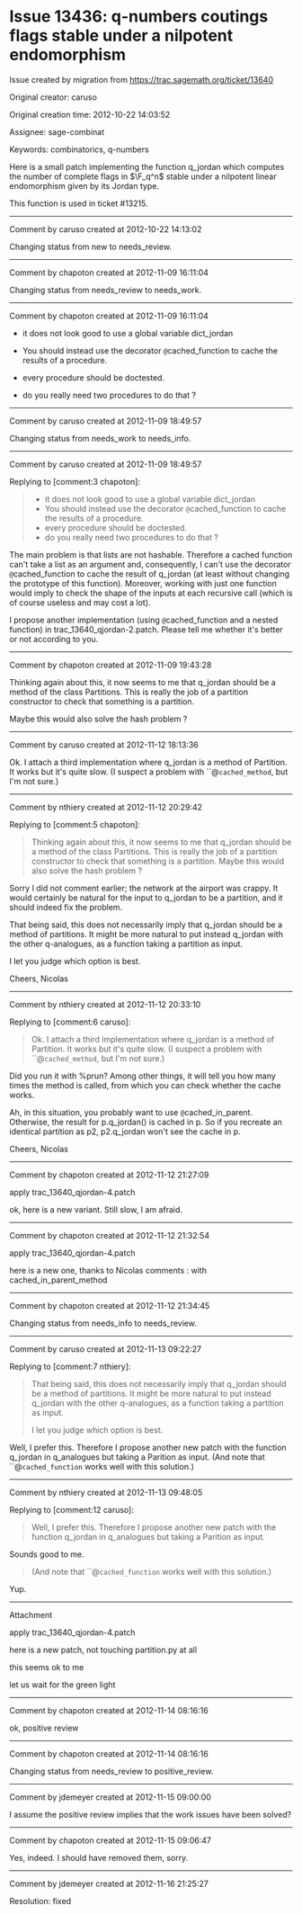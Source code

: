 # Issue 13436: q-numbers coutings flags stable under a nilpotent endomorphism

Issue created by migration from https://trac.sagemath.org/ticket/13640

Original creator: caruso

Original creation time: 2012-10-22 14:03:52

Assignee: sage-combinat

Keywords: combinatorics, q-numbers

Here is a small patch implementing the function q_jordan which computes the number of complete flags in $\F_q^n$ stable under a nilpotent linear endomorphism given by its Jordan type.

This function is used in ticket #13215.


---

Comment by caruso created at 2012-10-22 14:13:02

Changing status from new to needs_review.


---

Comment by chapoton created at 2012-11-09 16:11:04

Changing status from needs_review to needs_work.


---

Comment by chapoton created at 2012-11-09 16:11:04

* it does not look good to use a global variable dict_jordan

* You should instead use the decorator `@`cached_function to cache the results of a procedure.

* every procedure should be doctested.

* do you really need two procedures to do that ?


---

Comment by caruso created at 2012-11-09 18:49:57

Changing status from needs_work to needs_info.


---

Comment by caruso created at 2012-11-09 18:49:57

Replying to [comment:3 chapoton]:
> * it does not look good to use a global variable dict_jordan
> * You should instead use the decorator `@`cached_function to cache the results of a procedure.
> * every procedure should be doctested.
> * do you really need two procedures to do that ?

The main problem is that lists are not hashable. Therefore a cached function can't take a list as an argument and, consequently, I can't use the decorator `@`cached_function to cache the result of q_jordan (at least without changing the prototype of this function).
Moreover, working with just one function would imply to check the shape of the inputs at each recursive call (which is of course useless and may cost a lot).

I propose another implementation (using `@`cached_function and a nested function) in trac_13640_qjordan-2.patch. Please tell me whether it's better or not according to you.


---

Comment by chapoton created at 2012-11-09 19:43:28

Thinking again about this, it now seems to me that q_jordan should be a method of the class Partitions. This is really the job of a partition constructor to check that something is a partition.

Maybe this would also solve the hash problem ?


---

Comment by caruso created at 2012-11-12 18:13:36

Ok. I attach a third implementation where q_jordan is a method of Partition. It works but it's quite slow. (I suspect a problem with ``@`cached_method`, but I'm not sure.)


---

Comment by nthiery created at 2012-11-12 20:29:42

Replying to [comment:5 chapoton]:
> Thinking again about this, it now seems to me that q_jordan should be a method of the class Partitions. This is really the job of a partition constructor to check that something is a partition.
> Maybe this would also solve the hash problem ?

Sorry I did not comment earlier; the network at the airport was crappy. It would certainly be natural for the input to q_jordan to be a partition, and it should indeed fix the problem.

That being said, this does not necessarily imply that q_jordan should be a method of partitions. It might be more natural to put instead q_jordan with the other q-analogues, as a function taking a partition as input.

I let you judge which option is best.

Cheers,
                           Nicolas


---

Comment by nthiery created at 2012-11-12 20:33:10

Replying to [comment:6 caruso]:
> Ok. I attach a third implementation where q_jordan is a method of Partition. It works but it's quite slow. (I suspect a problem with ``@`cached_method`, but I'm not sure.)

Did you run it with %prun? Among other things, it will tell you how many times the method is called, from which you can check whether the cache works.

Ah, in this situation, you probably want to use `@`cached_in_parent. Otherwise, the result for p.q_jordan() is cached in p. So if you recreate an identical partition as p2, p2.q_jordan won't see the cache in p.

Cheers,
                                Nicolas


---

Comment by chapoton created at 2012-11-12 21:27:09

apply trac_13640_qjordan-4.patch

ok, here is a new variant. Still slow, I am afraid.


---

Comment by chapoton created at 2012-11-12 21:32:54

apply trac_13640_qjordan-4.patch

here is a new one, thanks to Nicolas comments : with cached_in_parent_method


---

Comment by chapoton created at 2012-11-12 21:34:45

Changing status from needs_info to needs_review.


---

Comment by caruso created at 2012-11-13 09:22:27

Replying to [comment:7 nthiery]:
> That being said, this does not necessarily imply that q_jordan should be a method of partitions. It might be more natural to put instead q_jordan with the other q-analogues, as a function taking a partition as input.
> 
> I let you judge which option is best.

Well, I prefer this. Therefore I propose another new patch with the function q_jordan in q_analogues but taking a Parition as input. (And note that ``@`cached_function` works well with this solution.)


---

Comment by nthiery created at 2012-11-13 09:48:05

Replying to [comment:12 caruso]:
> Well, I prefer this. Therefore I propose another new patch with the function q_jordan in q_analogues but taking a Parition as input.

Sounds good to me.

> (And note that ``@`cached_function` works well with this solution.)

Yup.


---

Attachment

apply trac_13640_qjordan-4.patch

here is a new patch, not touching partition.py at all

this seems ok to me

let us wait for the green light


---

Comment by chapoton created at 2012-11-14 08:16:16

ok, positive review


---

Comment by chapoton created at 2012-11-14 08:16:16

Changing status from needs_review to positive_review.


---

Comment by jdemeyer created at 2012-11-15 09:00:00

I assume the positive review implies that the work issues have been solved?


---

Comment by chapoton created at 2012-11-15 09:06:47

Yes, indeed. I should have removed them, sorry.


---

Comment by jdemeyer created at 2012-11-16 21:25:27

Resolution: fixed
